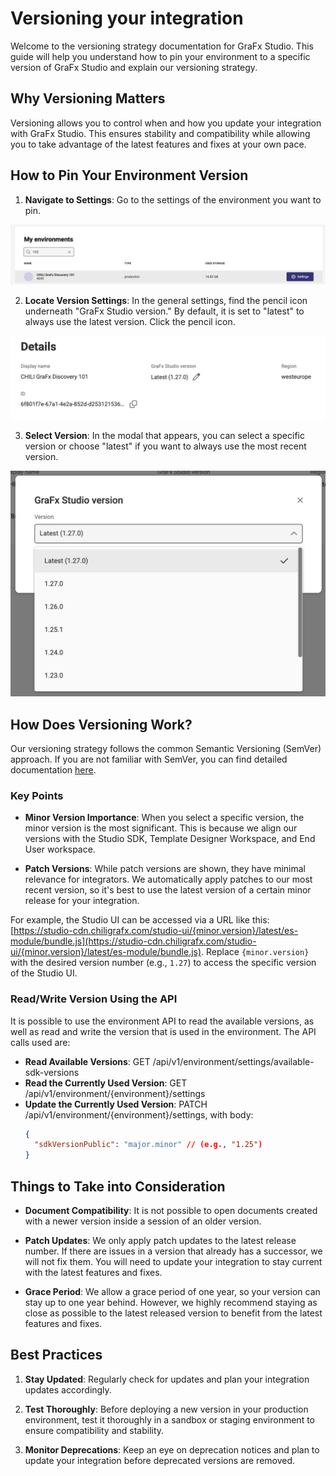 # Versioning your integration

Welcome to the versioning strategy documentation for GraFx Studio. This guide will help you understand how to pin your environment to a specific version of GraFx Studio and explain our versioning strategy.

## Why Versioning Matters

Versioning allows you to control when and how you update your integration with GraFx Studio. This ensures stability and compatibility while allowing you to take advantage of the latest features and fixes at your own pace.

## How to Pin Your Environment Version

1. **Navigate to Settings**: Go to the settings of the environment you want to pin.  

![screenshot-full](ver03.png)

2. **Locate Version Settings**: In the general settings, find the pencil icon underneath "GraFx Studio version." By default, it is set to "latest" to always use the latest version. Click the pencil icon.

![screenshot-full](ver01.png)

3. **Select Version**: In the modal that appears, you can select a specific version or choose "latest" if you want to always use the most recent version.

![screenshot-full](ver02.png)

## How Does Versioning Work?

Our versioning strategy follows the common Semantic Versioning (SemVer) approach. If you are not familiar with SemVer, you can find detailed documentation [here](https://semver.org/).

### Key Points

- **Minor Version Importance**: When you select a specific version, the minor version is the most significant. This is because we align our versions with the Studio SDK, Template Designer Workspace, and End User workspace.

- **Patch Versions**: While patch versions are shown, they have minimal relevance for integrators. We automatically apply patches to our most recent version, so it's best to use the latest version of a certain minor release for your integration.

For example, the Studio UI can be accessed via a URL like this:
[https://studio-cdn.chiligrafx.com/studio-ui/{minor.version}/latest/es-module/bundle.js](https://studio-cdn.chiligrafx.com/studio-ui/{minor.version}/latest/es-module/bundle.js).
Replace `{minor.version}` with the desired version number (e.g., `1.27`) to access the specific version of the Studio UI.


### Read/Write Version Using the API

It is possible to use the environment API to read the available versions, as well as read and write the version that is used in the environment. The API calls used are:

- **Read Available Versions**: GET /api/v1/environment/settings/available-sdk-versions
- **Read the Currently Used Version**: GET /api/v1/environment/{environment}/settings
- **Update the Currently Used Version**: PATCH /api/v1/environment/{environment}/settings, with body:
  ```json
  {
    "sdkVersionPublic": "major.minor" // (e.g., "1.25")
  }
  ```

## Things to Take into Consideration

- **Document Compatibility**: It is not possible to open documents created with a newer version inside a session of an older version.

- **Patch Updates**: We only apply patch updates to the latest release number. If there are issues in a version that already has a successor, we will not fix them. You will need to update your integration to stay current with the latest features and fixes.

- **Grace Period**: We allow a grace period of one year, so your version can stay up to one year behind. However, we highly recommend staying as close as possible to the latest released version to benefit from the latest features and fixes.

## Best Practices

1. **Stay Updated**: Regularly check for updates and plan your integration updates accordingly.

2. **Test Thoroughly**: Before deploying a new version in your production environment, test it thoroughly in a sandbox or staging environment to ensure compatibility and stability.

3. **Monitor Deprecations**: Keep an eye on deprecation notices and plan to update your integration before deprecated versions are removed.
